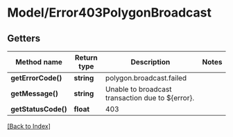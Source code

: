 # Model/Error403PolygonBroadcast

## Getters

Method name | Return type | Description | Notes
------------ | ------------- | ------------- | -------------
**getErrorCode()** | **string** | polygon.broadcast.failed |
**getMessage()** | **string** | Unable to broadcast transaction due to ${error}. |
**getStatusCode()** | **float** | 403 |

[[Back to Index]](../index.md)
